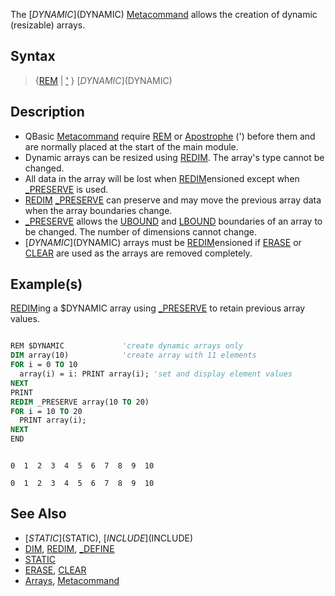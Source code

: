 The [$DYNAMIC]($DYNAMIC) [Metacommand](Metacommand) allows the creation of dynamic (resizable) arrays.

## Syntax
 
> {[REM](REM) | ['](apostrophe) } [$DYNAMIC]($DYNAMIC)

## Description

* QBasic [Metacommand](Metacommand) require [REM](REM) or [Apostrophe](Apostrophe) (') before them and are normally placed at the start of the main module.
* Dynamic arrays can be resized using [REDIM](REDIM). The array's type cannot be changed.
* All data in the array will be lost when [REDIM](REDIM)ensioned except when [_PRESERVE](_PRESERVE) is used.
* [REDIM](REDIM) [_PRESERVE](_PRESERVE) can preserve and may move the previous array data when the array boundaries change.
* [_PRESERVE](_PRESERVE) allows the [UBOUND](UBOUND) and [LBOUND](LBOUND) boundaries of an array to be changed. The number of dimensions cannot change.
* [$DYNAMIC]($DYNAMIC) arrays must be [REDIM](REDIM)ensioned if [ERASE](ERASE) or [CLEAR](CLEAR) are used as the arrays are removed completely.

## Example(s)

[REDIM](REDIM)ing a $DYNAMIC array using [_PRESERVE](_PRESERVE) to retain previous array values.

```vb

REM $DYNAMIC             'create dynamic arrays only
DIM array(10)            'create array with 11 elements
FOR i = 0 TO 10
  array(i) = i: PRINT array(i); 'set and display element values
NEXT
PRINT
REDIM _PRESERVE array(10 TO 20)
FOR i = 10 TO 20
  PRINT array(i);
NEXT
END 

```

```text

0  1  2  3  4  5  6  7  8  9  10

0  1  2  3  4  5  6  7  8  9  10

```

## See Also

* [$STATIC]($STATIC), [$INCLUDE]($INCLUDE)
* [DIM](DIM), [REDIM](REDIM), [_DEFINE](_DEFINE)
* [STATIC](STATIC)
* [ERASE](ERASE), [CLEAR](CLEAR)
* [Arrays](Arrays), [Metacommand](Metacommand)
